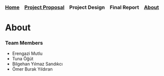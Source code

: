 ### [Home](https://bilgehansandikci.github.io/CS353_Group31/)&emsp;[Project Proposal](https://bilgehansandikci.github.io/CS353_Group31/project_proposal)&emsp;Project Design&emsp;Final Report&emsp;[About](https://bilgehansandikci.github.io/CS353_Group31/about)

# About

### Team Members
- Erengazi Mutlu
- Tuna Öğüt
- Bilgehan Yılmaz Sandıkcı
- Ömer Burak Yıldıran
